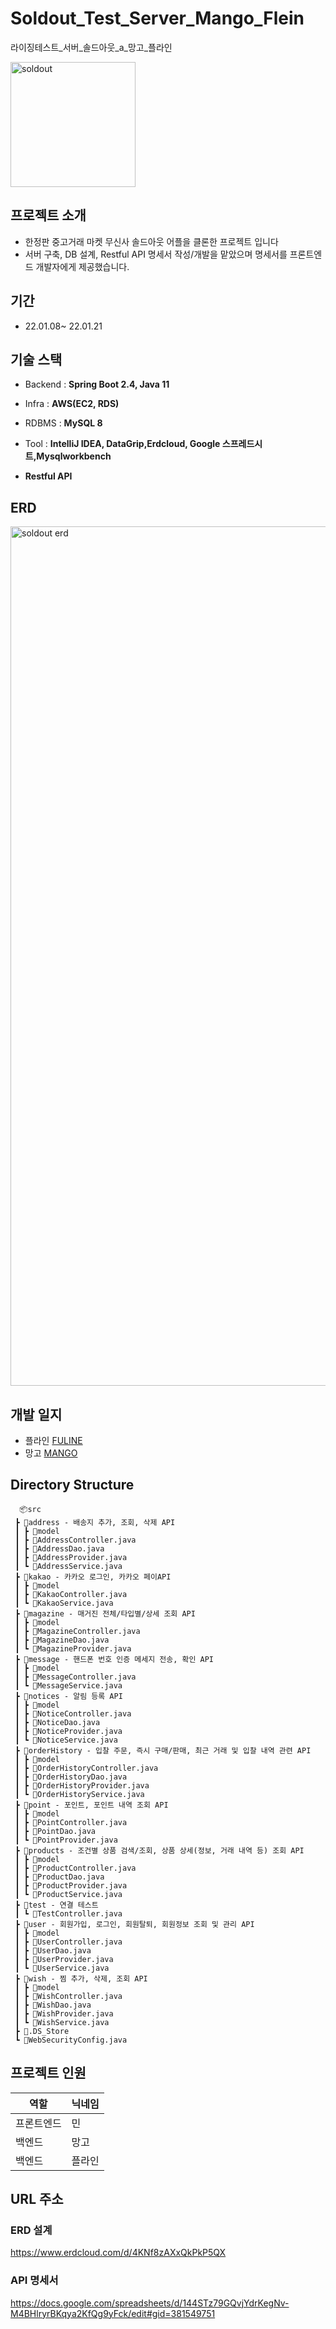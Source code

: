 # Soldout_Test_Server_Mango_Flein
라이징테스트_서버_솔드아웃_a_망고_플라인


<img width="200" alt="soldout" src="https://user-images.githubusercontent.com/95139402/150359990-03af50ef-52ac-46f6-bb4b-37f0575530d0.png">

## 프로젝트 소개
- 한정판 중고거래 마켓 무신사 솔드아웃 어플을 클론한 프로젝트 입니다
- 서버 구축, DB 설계, Restful API 명세서 작성/개발을 맡았으며 명세서를 프론트엔드 개발자에게 제공했습니다.

## 기간
- 22.01.08~ 22.01.21

## 기술 스택
- Backend : **Spring Boot 2.4, Java 11**

- Infra : **AWS(EC2, RDS)**

- RDBMS : **MySQL 8**

- Tool : **IntelliJ IDEA, DataGrip,Erdcloud, Google 스프레드시트,Mysqlworkbench**

- **Restful API**

## ERD

<img width="1375" alt="soldout erd" src="https://user-images.githubusercontent.com/95139402/150359359-093cec43-b208-41b2-a395-1d68d16a78b1.png">

## 개발 일지
- 플라인
[FULINE](https://github.com/mock-rc3/Soldout_Test_Server_Mango_Flein/files/7906393/README_FULINE.md)
- 망고
[MANGO](https://github.com/mock-rc3/Soldout_Test_Server_Mango_Flein/files/7906402/README_MANGO.md)  



## Directory Structure 
``` 
  📦src
 ┣ 📂address - 배송지 추가, 조회, 삭제 API 
 ┃ ┣ 📂model 
 ┃ ┣ 📜AddressController.java
 ┃ ┣ 📜AddressDao.java
 ┃ ┣ 📜AddressProvider.java
 ┃ ┗ 📜AddressService.java
 ┣ 📂kakao - 카카오 로그인, 카카오 페이API
 ┃ ┣ 📂model
 ┃ ┣ 📜KakaoController.java
 ┃ ┗ 📜KakaoService.java
 ┣ 📂magazine - 매거진 전체/타입별/상세 조회 API
 ┃ ┣ 📂model
 ┃ ┣ 📜MagazineController.java
 ┃ ┣ 📜MagazineDao.java
 ┃ ┗ 📜MagazineProvider.java
 ┣ 📂message - 핸드폰 번호 인증 메세지 전송, 확인 API
 ┃ ┣ 📂model
 ┃ ┣ 📜MessageController.java
 ┃ ┗ 📜MessageService.java
 ┣ 📂notices - 알림 등록 API
 ┃ ┣ 📂model
 ┃ ┣ 📜NoticeController.java
 ┃ ┣ 📜NoticeDao.java
 ┃ ┣ 📜NoticeProvider.java
 ┃ ┗ 📜NoticeService.java
 ┣ 📂orderHistory - 입찰 주문, 즉시 구매/판매, 최근 거래 및 입찰 내역 관련 API
 ┃ ┣ 📂model
 ┃ ┣ 📜OrderHistoryController.java
 ┃ ┣ 📜OrderHistoryDao.java
 ┃ ┣ 📜OrderHistoryProvider.java
 ┃ ┗ 📜OrderHistoryService.java
 ┣ 📂point - 포인트, 포인트 내역 조회 API
 ┃ ┣ 📂model
 ┃ ┣ 📜PointController.java
 ┃ ┣ 📜PointDao.java
 ┃ ┗ 📜PointProvider.java
 ┣ 📂products - 조건별 상품 검색/조회, 상품 상세(정보, 거래 내역 등) 조회 API 
 ┃ ┣ 📂model
 ┃ ┣ 📜ProductController.java
 ┃ ┣ 📜ProductDao.java
 ┃ ┣ 📜ProductProvider.java
 ┃ ┗ 📜ProductService.java
 ┣ 📂test - 연결 테스트
 ┃ ┗ 📜TestController.java
 ┣ 📂user - 회원가입, 로그인, 회원탈퇴, 회원정보 조회 및 관리 API
 ┃ ┣ 📂model
 ┃ ┣ 📜UserController.java
 ┃ ┣ 📜UserDao.java
 ┃ ┣ 📜UserProvider.java
 ┃ ┗ 📜UserService.java
 ┣ 📂wish - 찜 추가, 삭제, 조회 API
 ┃ ┣ 📂model
 ┃ ┣ 📜WishController.java
 ┃ ┣ 📜WishDao.java
 ┃ ┣ 📜WishProvider.java
 ┃ ┗ 📜WishService.java
 ┣ 📜.DS_Store
 ┗ 📜WebSecurityConfig.java 
 ``` 
 
## 프로젝트 인원

| 역할       | 닉네임 |
| ---------- | ------ |
| 프론트엔드 | 민     |
| 백엔드     | 망고   |
| 백엔드     | 플라인 |


## URL 주소
### ERD 설계

https://www.erdcloud.com/d/4KNf8zAXxQkPkP5QX

### API 명세서 

https://docs.google.com/spreadsheets/d/144STz79GQvjYdrKegNv-M4BHlryrBKqya2KfQg9yFck/edit#gid=381549751




